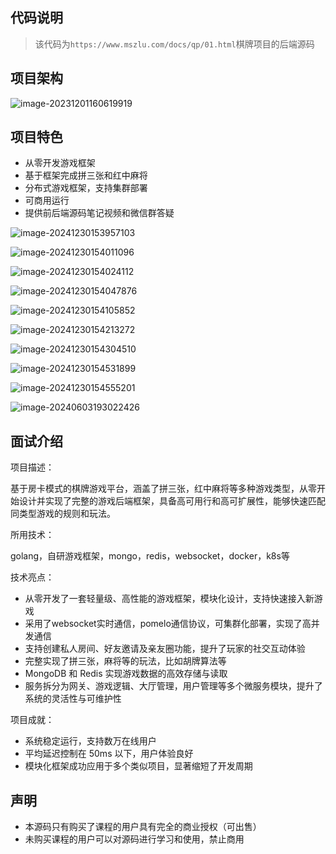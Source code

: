 ## 代码说明

> 该代码为`https://www.mszlu.com/docs/qp/01.html`棋牌项目的后端源码





## 项目架构

![image-20231201160619919](./assets/image-20231201160619919.d5196b92.png)

## 项目特色

* 从零开发游戏框架
* 基于框架完成拼三张和红中麻将
* 分布式游戏框架，支持集群部署
* 可商用运行
* 提供前后端源码笔记视频和微信群答疑

![image-20241230153957103](./assets/image-20241230153957103.png)

![image-20241230154011096](./assets/image-20241230154011096.png)

![image-20241230154024112](./assets/image-20241230154024112.png)

![image-20241230154047876](./assets/image-20241230154047876.png)

![image-20241230154105852](./assets/image-20241230154105852.png)

![image-20241230154213272](./assets/image-20241230154213272.png)

![image-20241230154304510](./assets/image-20241230154304510.png)

![image-20241230154531899](./assets/image-20241230154531899.png)

![image-20241230154555201](./assets/image-20241230154555201.png)

![image-20240603193022426](./assets/image-20240603193022426.png)

## 面试介绍

项目描述：

基于房卡模式的棋牌游戏平台，涵盖了拼三张，红中麻将等多种游戏类型，从零开始设计并实现了完整的游戏后端框架，具备高可用行和高可扩展性，能够快速匹配同类型游戏的规则和玩法。

所用技术：

golang，自研游戏框架，mongo，redis，websocket，docker，k8s等

技术亮点：

* 从零开发了一套轻量级、高性能的游戏框架，模块化设计，支持快速接入新游戏
* 采用了websocket实时通信，pomelo通信协议，可集群化部署，实现了高并发通信
* 支持创建私人房间、好友邀请及亲友圈功能，提升了玩家的社交互动体验
* 完整实现了拼三张，麻将等的玩法，比如胡牌算法等
* MongoDB 和 Redis 实现游戏数据的高效存储与读取
* 服务拆分为网关、游戏逻辑、大厅管理，用户管理等多个微服务模块，提升了系统的灵活性与可维护性

项目成就：

* 系统稳定运行，支持数万在线用户
* 平均延迟控制在 50ms 以下，用户体验良好
* 模块化框架成功应用于多个类似项目，显著缩短了开发周期

## 声明

* 本源码只有购买了课程的用户具有完全的商业授权（可出售）
* 未购买课程的用户可以对源码进行学习和使用，禁止商用
